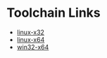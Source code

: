 # Toolchain Links
- [linux-x32](https://canaan.io/wp-content/uploads/2021/04/1.tar.gz)
- [linux-x64](https://canaan.io/wp-content/uploads/2021/04/2.tar.gz)
- [win32-x64](https://canaan.io/wp-content/uploads/2021/04/3.zip)